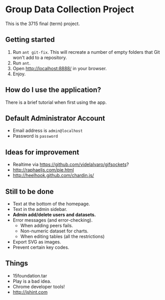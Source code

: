 Group Data Collection Project
=============================

This is the 3715 final (term) project.

Getting started
---------------

1. Run `ant git-fix`. This will recreate a number of empty folders that Git won't add to a repository.
2. Run `ant`.
3. Open <http://localhost:8888/> in your browser.
4. Enjoy.

How do I use the application?
-----------------------------

There is a brief tutorial when first using the app.

Default Administrator Account
-----------------------------

- Email address is `admin@localhost`
- Password is `password`

Ideas for improvement
---------------------

- Realtime via <https://github.com/videlalvaro/gifsockets>?
- <http://raphaeljs.com/pie.html>
- <http://heelhook.github.com/chardin.js/>

Still to be done
----------------

- Text at the bottom of the homepage.
- Text in the admin sidebar.
- **Admin add/delete users and datasets.**
- Error messages (and error-checking).
    - When adding peers fails.
    - Non-numeric dataset for charts.
    - When editing tables (all the restrictions)
- Export SVG as images.
- Prevent certain key codes.

Things
------

- 15foundation.tar
- Play is a bad idea.
- Chrome developer tools!
- <http://jshint.com>
